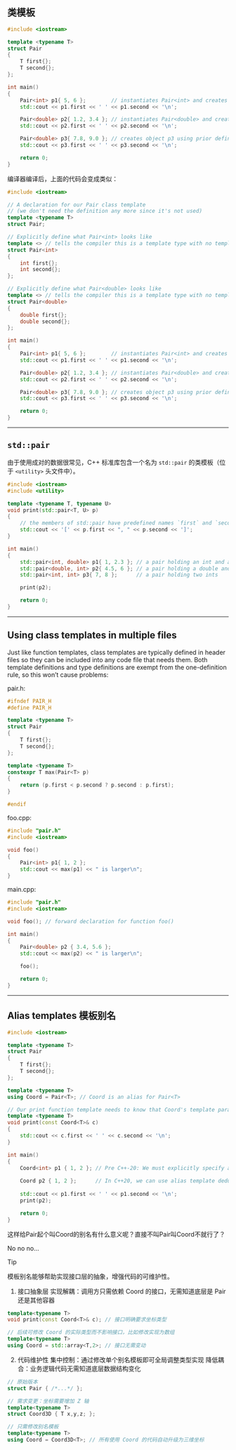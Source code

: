 ## 类模板

```cpp
#include <iostream>

template <typename T>
struct Pair
{
    T first{};
    T second{};
};

int main()
{
    Pair<int> p1{ 5, 6 };        // instantiates Pair<int> and creates object p1
    std::cout << p1.first << ' ' << p1.second << '\n';

    Pair<double> p2{ 1.2, 3.4 }; // instantiates Pair<double> and creates object p2
    std::cout << p2.first << ' ' << p2.second << '\n';

    Pair<double> p3{ 7.8, 9.0 }; // creates object p3 using prior definition for Pair<double>
    std::cout << p3.first << ' ' << p3.second << '\n';

    return 0;
}
```

编译器编译后，上面的代码会变成类似：

```cpp
#include <iostream>

// A declaration for our Pair class template
// (we don't need the definition any more since it's not used)
template <typename T>
struct Pair;

// Explicitly define what Pair<int> looks like
template <> // tells the compiler this is a template type with no template parameters
struct Pair<int>
{
    int first{};
    int second{};
};

// Explicitly define what Pair<double> looks like
template <> // tells the compiler this is a template type with no template parameters
struct Pair<double>
{
    double first{};
    double second{};
};

int main()
{
    Pair<int> p1{ 5, 6 };        // instantiates Pair<int> and creates object p1
    std::cout << p1.first << ' ' << p1.second << '\n';

    Pair<double> p2{ 1.2, 3.4 }; // instantiates Pair<double> and creates object p2
    std::cout << p2.first << ' ' << p2.second << '\n';

    Pair<double> p3{ 7.8, 9.0 }; // creates object p3 using prior definition for Pair<double>
    std::cout << p3.first << ' ' << p3.second << '\n';

    return 0;
}
```

---
## `std::pair`

由于使用成对的数据很常见，C++ 标准库包含一个名为 `std::pair` 的类模板（位于 `<utility>` 头文件中）。

```cpp
#include <iostream>
#include <utility>

template <typename T, typename U>
void print(std::pair<T, U> p)
{
    // the members of std::pair have predefined names `first` and `second`
    std::cout << '[' << p.first << ", " << p.second << ']';
}

int main()
{
    std::pair<int, double> p1{ 1, 2.3 }; // a pair holding an int and a double
    std::pair<double, int> p2{ 4.5, 6 }; // a pair holding a double and an int
    std::pair<int, int> p3{ 7, 8 };      // a pair holding two ints

    print(p2);

    return 0;
}
```

---
## Using class templates in multiple files

Just like function templates, class templates are typically defined in header files so they can be included into any code file that needs them. Both template definitions and type definitions are exempt from the one-definition rule, so this won’t cause problems:

pair.h:

```cpp
#ifndef PAIR_H
#define PAIR_H

template <typename T>
struct Pair
{
    T first{};
    T second{};
};

template <typename T>
constexpr T max(Pair<T> p)
{
    return (p.first < p.second ? p.second : p.first);
}

#endif
```

foo.cpp:

```cpp
#include "pair.h"
#include <iostream>

void foo()
{
    Pair<int> p1{ 1, 2 };
    std::cout << max(p1) << " is larger\n";
}
```

main.cpp:

```cpp
#include "pair.h"
#include <iostream>

void foo(); // forward declaration for function foo()

int main()
{
    Pair<double> p2 { 3.4, 5.6 };
    std::cout << max(p2) << " is larger\n";

    foo();

    return 0;
}
```

---
## Alias templates 模板别名

```cpp
#include <iostream>

template <typename T>
struct Pair
{
    T first{};
    T second{};
};

template <typename T>
using Coord = Pair<T>; // Coord is an alias for Pair<T>

// Our print function template needs to know that Coord's template parameter T is a type template parameter
template <typename T>
void print(const Coord<T>& c)
{
    std::cout << c.first << ' ' << c.second << '\n';
}

int main()
{
    Coord<int> p1 { 1, 2 }; // Pre C++-20: We must explicitly specify all type template argument
    
    Coord p2 { 1, 2 };      // In C++20, we can use alias template deduction to deduce the template arguments in cases where CTAD works
    
    std::cout << p1.first << ' ' << p1.second << '\n';
    print(p2);

    return 0;
}
```

这样给Pair起个叫Coord的别名有什么意义呢？直接不叫Pair叫Coord不就行了？

No no no...

> [!Tip]
> 模板别名能够帮助实现接口层的抽象，增强代码的可维护性。

1. 接口抽象层
	实现解耦：调用方只需依赖 Coord 的接口，无需知道底层是 Pair 还是其他容器

``` cpp
template<typename T>
void print(const Coord<T>& c); // 接口明确要求坐标类型

// 后续可修改 Coord 的实际类型而不影响接口，比如修改实现为数组
template<typename T>
using Coord = std::array<T,2>; // 接口无需变动
```

2. 代码维护性
	集中控制：通过修改单个别名模板即可全局调整类型实现
	降低耦合：业务逻辑代码无需知道底层数据结构变化

``` cpp
// 原始版本
struct Pair { /*...*/ };

// 需求变更：坐标需要增加 Z 轴
template<typename T>
struct Coord3D { T x,y,z; };

// 只需修改别名模板
template<typename T>
using Coord = Coord3D<T>; // 所有使用 Coord 的代码自动升级为三维坐标
```
